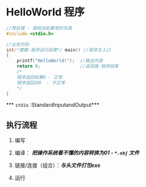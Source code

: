 # HelloWorld 程序

```c
//预处理 - 提前找到要用的东西
#include <stdio.h>

//业务代码
int/*整数-程序运行结果*/ main()	//程序主入口
{
    printf("HelloWorld!");	//输出内容
    return 0;				//返回值-程序结束
    /*
    程序返回结果0	- 正常
    程序返回非0	- 不正常
    */
}
```

*** `stdio` :StandardInputandOutput***

## 执行流程

1. 编写

2. 编译： ***把操作系统看不懂的内容转换为01 - `*.obj` 文件***

3. 链接/连接（组合）：***与头文件打包exe***

4. 运行

   

